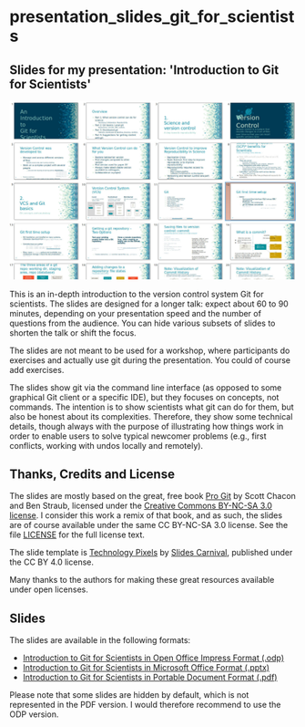 # presentation_slides_git_for_scientists

## Slides for my presentation: 'Introduction to Git for Scientists'

![Fig1](./preview_git_introduction_for_scientists_slides.jpg?raw=true "Preview of the presentation slides for 'Introduction to Git for Scientists'.")

This is an in-depth introduction to the version control system Git for scientists. The slides are designed for a longer talk: expect about 60 to 90 minutes, depending on your presentation speed and the number of questions from the audience. You can hide various subsets of slides to shorten the talk or shift the focus.

The slides are not meant to be used for a workshop, where participants do exercises and actually use git during the presentation. You could of course add exercises.

The slides show git via the command line interface (as opposed to some graphical Git client or a specific IDE), but they focuses on concepts, not commands. The intention is to show scientists what git can do for them, but also be honest about its complexities. Therefore, they show some technical details, though always with the purpose of illustrating how things work in order to enable users to solve typical newcomer problems (e.g., first conflicts, working with undos locally and remotely).

## Thanks, Credits and License

The slides are mostly based on the great, free book [Pro Git](https://git-scm.com/book/) by Scott Chacon and Ben Straub, licensed under the [Creative Commons BY-NC-SA 3.0 license](https://creativecommons.org/licenses/by-nc-sa/3.0/). I consider this work a remix of that book, and as such, the slides are of course available under the same CC BY-NC-SA 3.0 license. See the file [LICENSE](./LICENSE) for the full license text.

The slide template is [Technology Pixels](https://www.slidescarnival.com/mowbray-free-presentation-template/1932) by [Slides Carnival](http://www.slidescarnival.com/), published under the CC BY 4.0 license.

Many thanks to the authors for making these great resources available under open licenses.


## Slides

The slides are available in the following formats:

* [Introduction to Git for Scientists in Open Office Impress Format (.odp)](./Git_Introduction_for_Scientists.odp)
* [Introduction to Git for Scientists in Microsoft Office Format (.pptx)](./Git_Introduction_for_Scientists.pptx)
* [Introduction to Git for Scientists in Portable Document Format (.pdf)](./Git_Introduction_for_Scientists.pdf)

Please note that some slides are hidden by default, which is not represented in the PDF version. I would therefore recommend to use the ODP version.




